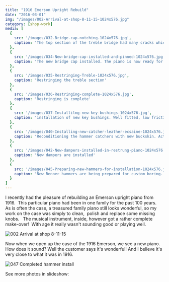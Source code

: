 ```yaml
---
title: "1916 Emerson Upright Rebuild"
date: "2016-03-01"
img: "/images/002-Arrival-at-shop-8-11-15-1024x576.jpg"
category: [shop-work]
media: [
  {
    src: '/images/032-Bridge-cap-notching-1024x576.jpg',
    caption: 'The top section of the treble bridge had many cracks which were causing poor tonality (false beats) in the sixth and seventh octaves.   Here  I`m preparing a new bridge cap which will provide the proper foundation for a "like new" sound.   (Take me back to 1916) '
  },
  {
    src: '/images/034-New-bridge-cap-installed-and-pinned-1024x576.jpg',
    caption: 'The new bridge cap installed. The piano is now ready for restringing.'
  },
  {
    src: '/images/035-Restringing-Treble-1024x576.jpg',
    caption: 'Restringing the treble section'
  },
  {
    src: '/images/036-Restringing-complete-1024x576.jpg',
    caption: 'Restringing is complete'
  },
  {
    src: '/images/037-Installilng-new-key-bushings-1024x576.jpg',
    caption: 'installation of new key bushings. Well fitted, low friction bushings are important for a good touch response when playing.'
  },
  {
    src: '/images/040-Installing-new-catcher-leather-ecsaine-1024x576.jpg',
    caption: 'Reconditioning the hammer catchers with new buckskin. Actually the original material was buckskin; the new material is ecsaine. Ecsaine replicates the good points of buckskin, while eliminating its imperfections. Restoring this part enables the quick repetition of notes.'
  },
  {
    src: '/images/042-New-dampers-installed-in-restrung-piano-1024x576.jpg',
    caption: 'New dampers are installed'
  },
  {
    src: '/images/045-Preparing-new-hammers-for-installation-1024x576.jpg',
    caption: 'New Renner hammers are being prepared for custom boring.'
  }
]
---
```


I recently had the pleasure of rebuilding an Emerson upright piano from 1916.  This particular piano had been in one family for the past 100 years.   As is often the case, a treasured family piano still looks wonderful, so my work on the case was simply to clean,  polish and replace some missing knobs.   The musical instrument, inside, however got a rather complete make-over!  With age it really wasn't sounding good or playing well.


![002 Arrival at shop 8-11-15](/images/002-Arrival-at-shop-8-11-15-1024x576.jpg)


Now when we open up the case of the 1916 Emerson, we see a new piano. How does it sound? Well the customer says it's wonderful! And I believe it's very close to what it was in 1916.

![047 Completed hammer install](/images/047-Completed-hammer-install-1024x576.jpg)

See more photos in slideshow:
